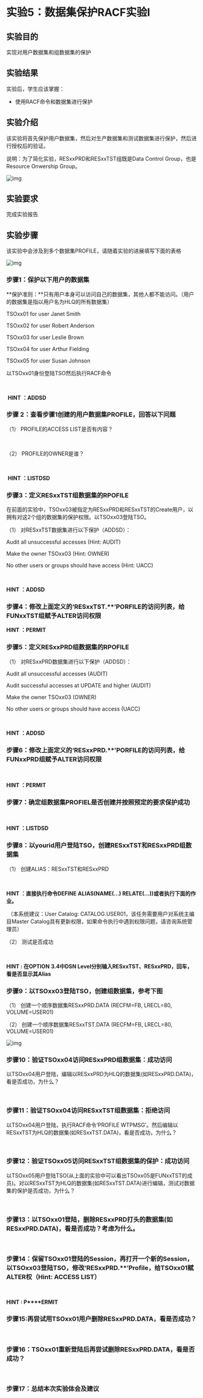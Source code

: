 # 实验5：数据集保护RACF实验Ⅰ

## 实验目的

实现对用户数据集和组数据集的保护

## 实验结果

实验后，学生应该掌握：

- 使用RACF命令和数据集进行保护

## 实验介绍

该实验将首先保护用户数据集，然后对生产数据集和测试数据集进行保护，然后进行授权后的验证。

说明：为了简化实验，RESxxPRD和RESxxTST组既是Data Control Group，也是Resource Onwership Group。

![img](file:///C:\Users\hjr66\AppData\Local\Temp\ksohtml9088\wps55.png)

## 实验要求

完成实验报告

## 实验步骤

该实验中会涉及到多个数据集PROFILE，请随着实验的进展填写下面的表格

![img](file:///C:\Users\hjr66\AppData\Local\Temp\ksohtml9088\wps56.png)

 ### 步骤1：保护以下用户的数据集

**保护准则：**只有用户本身可以访问自己的数据集，其他人都不能访问。（用户的数据集是指以用户名为HLQ的所有数据集）

TSOxx01  for user Janet Smith

TSOxx02  for user Robert Anderson

TSOxx03  for user Leslie Brown

TSOxx04  for user Arthur Fielding

TSOxx05  for user Susan Johnson

以TSOxx01身份登陆TSO然后执行RACF命令

​                                                                             

​	**HINT ：ADDSD** 

 

### 步骤 2：查看步骤1创建的用户数据集PROFILE，回答以下问题

（1） PROFILE的ACCESS LIST是否有内容？

​                                                                             

（2） PROFILE的OWNER是谁？

​                                                                             

​	**HINT ：LISTDSD** 

 

### 步骤3：定义RESxxTST组数据集的RPOFILE

在前面的实验中，TSOxx03被指定为RESxxPRD和RESxxTST的Create用户，以拥有对这2个组的数据集的保护权限。以TSOxx03登陆TSO。

（1） 对RESxxTST数据集进行以下保护（ADDSD）：

Audit all unsuccessful accesses (Hint: AUDIT)

Make the owner TSOxx03 (Hint: OWNER)

No other users or groups should have access (Hint: UACC)

​                                                                             

**HINT ：ADDSD** 

 ### 步骤4：修改上面定义的‘RESxxTST.**’PORFILE的访问列表，给FUNxxTST组赋予ALTER访问权限                                                                             

**HINT ：PERMIT** 

 

### 步骤5：定义RESxxPRD组数据集的RPOFILE

（1） 对RESxxPRD数据集进行以下保护（ADDSD）：

Audit all unsuccessful accesses (AUDIT)

Audit successful accesses at UPDATE and higher (AUDIT)

Make the owner TSOxx03 (OWNER)

No other users or groups should have access (UACC)

​                                                                             

**HINT ：ADDSD** 

 

 

### 步骤6：修改上面定义的‘RESxxPRD.**’PORFILE的访问列表，给FUNxxPRD组赋予ALTER访问权限

​                                                                             

**HINT ：PERMIT** 

 

### 步骤7：确定组数据集PROFIEL是否创建并按照预定的要求保护成功

​                                                                             

**HINT ：LISTDSD** 

 

### 步骤8：以yourid用户登陆TSO，创建RESxxTST和RESxxPRD组数据集

（1） 创建ALIAS：RESxxTST和RESxxPRD

​                                                                             

**HINT ：直接执行命令DEFINE** **ALIAS(NAME(...) RELATE(...))或者执行下面的作业。**

​		（本系统建议：User Catalog: CATALOG.USER01，该任务需要用户对系统主编目Master Catalog具有更新权限，如果命令执行中遇到权限问题，请咨询系统管理员）

 

（2） 测试是否成功

​                                                                             

**HINT : 在OPTION** **3.4中DSN Level分别输入RESxxTST、RESxxPRD，回车，看是否显示其Alias** 

 

### 步骤9：以TSOxx03登陆TSO，创建组数据集，参考下图

（1） 创建一个顺序数据集RESxxPRD.DATA (RECFM=FB, LRECL=80, VOLUME=USER01)

（2） 创建一个顺序数据集RESxxTST.DATA (RECFM=FB, LRECL=80, VOLUME=USER01)

![img](file:///C:\Users\hjr66\AppData\Local\Temp\ksohtml9088\wps57.png)

### 步骤10：验证TSOxx04访问RESxxPRD组数据集：**成功访问**

以TSOxx04用户登陆，编辑以RESxxPRD为HLQ的数据集(如RESxxPRD.DATA)，看是否成功，为什么？

​                                                                             

 

### 步骤11：验证TSOxx04访问RESxxTST组数据集：**拒绝访问**

以TSOxx04用户登陆，执行RACF命令‘PROFILE WTPMSG’。然后编辑以RESxxTST为HLQ的数据集(如RESxxTST.DATA)，看是否成功，为什么？

​                                                                             

 

### 步骤12：验证TSOxx05访问RESxxTST组数据集的保护：**成功访问**

以TSOxx05用户登陆TSO(从上面的实验中可以看出TSOxx05是FUNxxTST的成员)。对以RESxxTST为HLQ的数据集(如RESxxTST.DATA)进行编辑，测试对数据集的保护是否成功，为什么？

​                                                                             

 ### 步骤13：以TSOxx01登陆，删除RESxxPRD打头的数据集(如RESxxPRD.DATA)，看是否成功？考虑为什么。

​                                                                             

 

### 步骤14：保留TSOxx01登陆的Session，再打开一个新的Session，以TSOxx03登陆TSO，修改‘RESxxPRD.**’Profile，给TSOxx01赋ALTER权（Hint: ACCESS LIST）

​                                                                             

**HINT : P****ERMIT** 

 

### 步骤15:再尝试用TSOxx01用户删除RESxxPRD.DATA，看是否成功？

​                                                                             

 

### 步骤16：TSOxx01重新登陆后再尝试删除RESxxPRD.DATA，看是否成功？ 

​                                                                             

 

### 步骤17：总结本次实验体会及建议

​                                                                             

​                                                                             

​                                                                             
